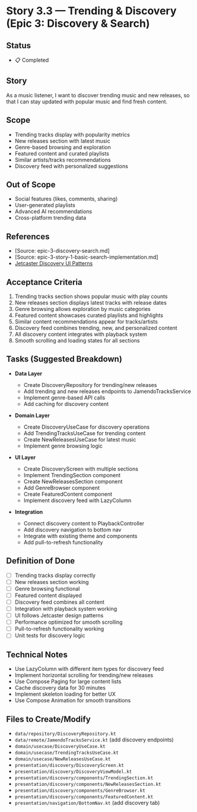 # Story 3.3 — Trending & Discovery (Epic 3: Discovery & Search)

## Status
- 📋 Completed

## Story
As a music listener,
I want to discover trending music and new releases,
so that I can stay updated with popular music and find fresh content.

## Scope
- Trending tracks display with popularity metrics
- New releases section with latest music
- Genre-based browsing and exploration
- Featured content and curated playlists
- Similar artists/tracks recommendations
- Discovery feed with personalized suggestions

## Out of Scope
- Social features (likes, comments, sharing)
- User-generated playlists
- Advanced AI recommendations
- Cross-platform trending data

## References
- [Source: epic-3-discovery-search.md]
- [Source: epic-3-story-1-basic-search-implementation.md]
- [Jetcaster Discovery UI Patterns](https://github.com/android/compose-samples/tree/main/Jetcaster)

## Acceptance Criteria
1. Trending tracks section shows popular music with play counts
2. New releases section displays latest tracks with release dates
3. Genre browsing allows exploration by music categories
4. Featured content showcases curated playlists and highlights
5. Similar content recommendations appear for tracks/artists
6. Discovery feed combines trending, new, and personalized content
7. All discovery content integrates with playback system
8. Smooth scrolling and loading states for all sections

## Tasks (Suggested Breakdown)
- **Data Layer**
  - Create DiscoveryRepository for trending/new releases
  - Add trending and new releases endpoints to JamendoTracksService
  - Implement genre-based API calls
  - Add caching for discovery content

- **Domain Layer**
  - Create DiscoveryUseCase for discovery operations
  - Add TrendingTracksUseCase for trending content
  - Create NewReleasesUseCase for latest music
  - Implement genre browsing logic

- **UI Layer**
  - Create DiscoveryScreen with multiple sections
  - Implement TrendingSection component
  - Create NewReleasesSection component
  - Add GenreBrowser component
  - Create FeaturedContent component
  - Implement discovery feed with LazyColumn

- **Integration**
  - Connect discovery content to PlaybackController
  - Add discovery navigation to bottom nav
  - Integrate with existing theme and components
  - Add pull-to-refresh functionality

## Definition of Done
- [ ] Trending tracks display correctly
- [ ] New releases section working
- [ ] Genre browsing functional
- [ ] Featured content displayed
- [ ] Discovery feed combines all content
- [ ] Integration with playback system working
- [ ] UI follows Jetcaster design patterns
- [ ] Performance optimized for smooth scrolling
- [ ] Pull-to-refresh functionality working
- [ ] Unit tests for discovery logic

## Technical Notes
- Use LazyColumn with different item types for discovery feed
- Implement horizontal scrolling for trending/new releases
- Use Compose Paging for large content lists
- Cache discovery data for 30 minutes
- Implement skeleton loading for better UX
- Use Compose Animation for smooth transitions

## Files to Create/Modify
- `data/repository/DiscoveryRepository.kt`
- `data/remote/JamendoTracksService.kt` (add discovery endpoints)
- `domain/usecase/DiscoveryUseCase.kt`
- `domain/usecase/TrendingTracksUseCase.kt`
- `domain/usecase/NewReleasesUseCase.kt`
- `presentation/discovery/DiscoveryScreen.kt`
- `presentation/discovery/DiscoveryViewModel.kt`
- `presentation/discovery/components/TrendingSection.kt`
- `presentation/discovery/components/NewReleasesSection.kt`
- `presentation/discovery/components/GenreBrowser.kt`
- `presentation/discovery/components/FeaturedContent.kt`
- `presentation/navigation/BottomNav.kt` (add discovery tab)
 